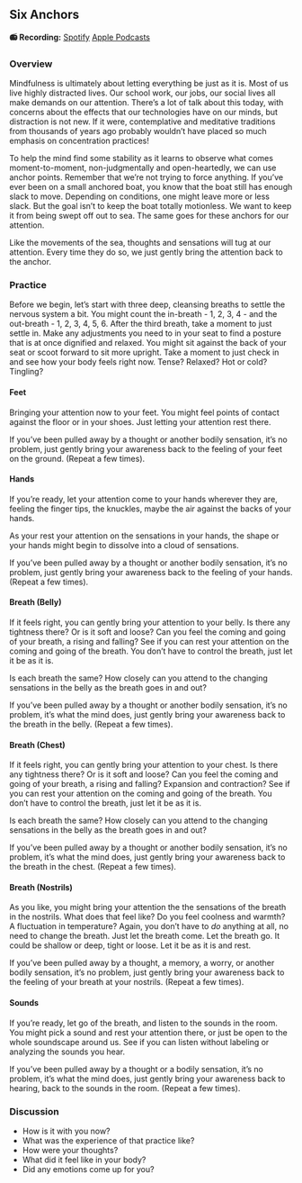 ## Six Anchors
**📻 Recording:** [Spotify](https://open.spotify.com/episode/3RRbxGbWnCqAS19aatZgZi?si=bd5204b1694f49da) [Apple Podcasts](https://podcasts.apple.com/us/podcast/insight-lab/id1745592714?i=1000655109149) 

### Overview
Mindfulness is ultimately about letting everything be just as it is. Most of us live highly distracted lives. Our school work, our jobs, our social lives all make demands on our attention. There’s a lot of talk about this today, with concerns about the effects that our technologies have on our minds, but distraction is not new. If it were, contemplative and meditative traditions from thousands of years ago probably wouldn’t have placed so much emphasis on concentration practices!

To help the mind find some stability as it learns to observe what comes moment-to-moment, non-judgmentally and open-heartedly, we can use anchor points. Remember that we’re not trying to force anything. If you’ve ever been on a small anchored boat, you know that the boat still has enough slack to move. Depending on conditions, one might leave more or less slack. But the goal isn’t to keep the boat totally motionless. We want to keep it from being swept off out to sea. The same goes for these anchors for our attention. 

Like the movements of the sea, thoughts and sensations will tug at our attention. Every time they do so, we just gently bring the attention back to the anchor. 

### Practice
Before we begin, let’s start with three deep, cleansing breaths to settle the nervous system a bit. You might count the in-breath - 1, 2, 3, 4 - and the out-breath - 1, 2, 3, 4, 5, 6. After the third breath, take a moment to just settle in. Make any adjustments you need to in your seat to find a posture that is at once dignified and relaxed. You might sit against the back of your seat or scoot forward to sit more upright. Take a moment to just check in and see how your body feels right now. Tense? Relaxed? Hot or cold? Tingling? 

#### Feet
Bringing your attention now to your feet. You might feel points of contact against the floor or in your shoes. Just letting your attention rest there. 

If you’ve been pulled away by a thought or another bodily sensation, it’s no problem, just gently bring your awareness back to the feeling of your feet on the ground. (Repeat a few times).

#### Hands
If you’re ready, let your attention come to your hands wherever they are, feeling the finger tips, the knuckles, maybe the air against the backs of your hands. 

As your rest your attention on the sensations in your hands, the shape or your hands might begin to dissolve into a cloud of sensations. 

If you’ve been pulled away by a thought or another bodily sensation, it’s no problem, just gently bring your awareness back to the feeling of your hands. (Repeat a few times).

#### Breath (Belly)
If it feels right, you can gently bring your attention to your belly. Is there any tightness there? Or is it soft and loose? Can you feel the coming and going of your breath, a rising and falling? See if you can rest your attention on the coming and going of the breath. You don’t have to control the breath, just let it be as it is. 

Is each breath the same? How closely can you attend to the changing sensations in the belly as the breath goes in and out?

If you’ve been pulled away by a thought or another bodily sensation, it’s no problem, it’s what the mind does, just gently bring your awareness back to the breath in the belly. (Repeat a few times).

#### Breath (Chest)
If it feels right, you can gently bring your attention to your chest. Is there any tightness there? Or is it soft and loose? Can you feel the coming and going of your breath, a rising and falling? Expansion and contraction? See if you can rest your attention on the coming and going of the breath. You don’t have to control the breath, just let it be as it is. 

Is each breath the same? How closely can you attend to the changing sensations in the belly as the breath goes in and out?

If you’ve been pulled away by a thought or another bodily sensation, it’s no problem, it’s what the mind does, just gently bring your awareness back to the breath in the chest. (Repeat a few times).

#### Breath (Nostrils)
As you like, you might bring your attention the the sensations of the breath in the nostrils. What does that feel like? Do you feel coolness and warmth? A fluctuation in temperature? Again, you don’t have to *do* anything at all, no need to change the breath. Just let the breath come. Let the breath go. It could be shallow or deep, tight or loose. Let it be as it is and rest. 

If you’ve been pulled away by a thought, a memory, a worry, or another bodily sensation, it’s no problem, just gently bring your awareness back to the feeling of your breath at your nostrils. (Repeat a few times).

#### Sounds
If you’re ready, let go of the breath, and listen to the sounds in the room. You might pick a sound and rest your attention there, or just be open to the whole soundscape around us. See if you can listen without labeling or analyzing the sounds you hear. 

If you’ve been pulled away by a thought or a bodily sensation, it’s no problem, it’s what the mind does, just gently bring your awareness back to hearing, back to the sounds in the room. (Repeat a few times).

### Discussion
- How is it with you now? 
- What was the experience of that practice like?
- How were your thoughts?
- What did it feel like in your body?
- Did any emotions come up for you?
